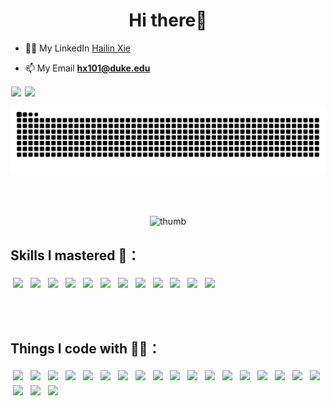 <h1 align="center">Hi there👋</h1>

- 👨‍💻 My LinkedIn [Hailin Xie](https://www.linkedin.com/in/hailin-xie-937a24323)

- 📫 My Email **hx101@duke.edu**

<p align="left">
<img src="https://github-readme-stats.vercel.app/api?username=NomotoK&show_icons=true&hide_title=true&hide_border=true" style="vertical-align:top; margin:1px">
<img src="https://github-readme-stats.vercel.app/api/top-langs/?username=NomotoK&show_icons=true&hide_title=true&hide_border=true&layout=compact&langs_count=6" style="vertical-align:top; margin:1px">
</p>

<picture>
  <source media="(prefers-color-scheme: dark)" srcset="https://raw.githubusercontent.com/NomotoK/NomotoK/output/github-contribution-grid-snake-dark.svg">
  <source media="(prefers-color-scheme: light)" srcset="https://raw.githubusercontent.com/NomotoK/NomotoK/output/github-contribution-grid-snake.svg">
  <img alt="github contribution grid snake animation" src="https://raw.githubusercontent.com/NomotoK/NomotoK/output/github-contribution-grid-snake.svg">
</picture>

<br><br>

<p align="center">
<img src="https://github.com/NomotoK/NomotoK/assets/99944622/8cbedbd4-3cee-4b89-b1f4-0cab60f78873" width = "200" alt="thumb" style="vertical-align:top; margin:1px">
</p>

## Skills I mastered 👾：
<p align="left">
  <img src="https://img.shields.io/badge/Steam-000000?style=for-the-badge&logo=steam&logoColor=white" style="vertical-align:top; margin:4px">
  <img src="https://img.shields.io/badge/Xbox-107C10?style=for-the-badge&logo=xbox&logoColor=white" style="vertical-align:top; margin:4px">
  <img src="https://img.shields.io/badge/PlayStation-003791?style=for-the-badge&logo=playstation&logoColor=white" style="vertical-align:top; margin:4px">
  <img src="https://img.shields.io/badge/Nintendo_Switch-E60012?style=for-the-badge&logo=nintendo-switch&logoColor=white" style="vertical-align:top; margin:4px">
  <img src="https://img.shields.io/badge/Riot_Games-D32936?style=for-the-badge&logo=riot-games&logoColor=white" style="vertical-align:top; margin:4px">
  <img src="https://img.shields.io/badge/Counter_Strike-000000?style=for-the-badge&logo=counter-strike&logoColor=white" style="vertical-align:top; margin:4px">
  <img src="https://img.shields.io/badge/Epic%20Games-313131?style=for-the-badge&logo=Epic%20Games&logoColor=white" style="vertical-align:top; margin:4px">
  <img src="https://img.shields.io/badge/Battle.net-000?style=for-the-badge&logo=battle.net&logoColor=148EFF" style="vertical-align:top; margin:4px">
  <img src="https://img.shields.io/badge/FIFA-B7312F?style=for-the-badge&logo=fifa&logoColor=white" style="vertical-align:top; margin:4px">
  <img src="https://img.shields.io/badge/Itch.io-FA5C5C?style=for-the-badge&logo=itchdotio&logoColor=white" style="vertical-align:top; margin:4px">
  <img src="https://img.shields.io/badge/Origin-148EFF?style=for-the-badge&logo=origin&logoColor=white" style="vertical-align:top; margin:4px">
  <img src="https://img.shields.io/badge/Nintendo_3DS-D12228?style=for-the-badge&logo=nintendo-3ds&logoColor=white" style="vertical-align:top; margin:4px">
</p>

<br><br>

## Things I code with 👨‍💻：
<p align="left">

 <!--<img src="https://img.shields.io/badge/.NET-5C2D91?style=for-the-badge&logo=.net&logoColor=white" style="vertical-align:top; margin:4px">-->
 <img src="https://img.shields.io/badge/Node.js-43853D?style=for-the-badge&logo=node.js&logoColor=white" style="vertical-align:top; margin:4px">
 <img src="https://img.shields.io/badge/TypeScript-007ACC?style=for-the-badge&logo=typescript&logoColor=white" style="vertical-align:top; margin:4px">
 <!--<img src="https://img.shields.io/badge/PHP-777BB4?style=for-the-badge&logo=php&logoColor=white" style="vertical-align:top; margin:4px">
 <img src="https://img.shields.io/badge/Swift-FA7343?style=for-the-badge&logo=swift&logoColor=white" style="vertical-align:top; margin:4px">
 <img src="https://img.shields.io/badge/Kotlin-0095D5?&style=for-the-badge&logo=kotlin&logoColor=white" style="vertical-align:top; margin:4px">
 <img src="https://img.shields.io/badge/Go-00ADD8?style=for-the-badge&logo=go&logoColor=white" style="vertical-align:top; margin:4px">
 <img src="https://img.shields.io/badge/Vue.js-35495E?style=for-the-badge&logo=vue.js&logoColor=4FC08D" style="vertical-align:top; margin:4px">
 <img src="https://img.shields.io/badge/Tailwind_CSS-38B2AC?style=for-the-badge&logo=tailwind-css&logoColor=white" style="vertical-align:top; margin:4px">
 <img src="https://img.shields.io/badge/jQuery-0769AD?style=for-the-badge&logo=jquery&logoColor=white" style="vertical-align:top; margin:4px">-->
 <img src="https://img.shields.io/badge/Flask-000000?style=for-the-badge&logo=flask&logoColor=white" style="vertical-align:top; margin:4px">
 <!--<img src="https://img.shields.io/badge/sequelize-323330?style=for-the-badge&logo=sequelize&logoColor=blue" style="vertical-align:top; margin:4px">-->
 
  <img src="https://img.shields.io/badge/C%23-239120?style=for-the-badge&logo=c-sharp&logoColor=white" style="vertical-align:top; margin:4px">
  <img src="https://img.shields.io/badge/Python-3776AB?style=for-the-badge&logo=python&logoColor=white" style="vertical-align:top; margin:4px">
  <img src="https://img.shields.io/badge/HTML-239120?style=for-the-badge&logo=html5&logoColor=white" style="vertical-align:top; margin:4px">
  <img src="https://img.shields.io/badge/CSS-239120?&style=for-the-badge&logo=css3&logoColor=white" style="vertical-align:top; margin:4px">
  <img src="https://img.shields.io/badge/JavaScript-F7DF1E?style=for-the-badge&logo=javascript&logoColor=black" style="vertical-align:top; margin:4px">
  <img src="https://img.shields.io/badge/HTML5-E34F26?style=for-the-badge&logo=html5&logoColor=white" style="vertical-align:top; margin:4px">
  <!--<img src="https://img.shields.io/badge/CSS3-1572B6?style=for-the-badge&logo=css3&logoColor=white" style="vertical-align:top; margin:4px">-->
  <img src="https://img.shields.io/badge/C-00599C?style=for-the-badge&logo=c&logoColor=white" style="vertical-align:top; margin:4px">
  <img src="https://img.shields.io/badge/C%2B%2B-00599C?style=for-the-badge&logo=c%2B%2B&logoColor=white" style="vertical-align:top; margin:4px">
  <img src="https://img.shields.io/badge/Java-ED8B00?style=for-the-badge&logo=openjdk&logoColor=whit" style="vertical-align:top; margin:4px">
  <img src="https://img.shields.io/badge/R-276DC3?style=for-the-badge&logo=r&logoColor=white" style="vertical-align:top; margin:4px">
  <img src="https://img.shields.io/badge/Unity-100000?style=for-the-badge&logo=unity&logoColor=white" style="vertical-align:top; margin:4px">
  <img src="https://img.shields.io/badge/Powershell-2CA5E0?style=for-the-badge&logo=powershell&logoColor=white" style="vertical-align:top; margin:4px">
  <!--<img src="https://img.shields.io/badge/TensorFlow-FF6F00?style=for-the-badge&logo=tensorflow&logoColor=white" style="vertical-align:top; margin:4px">-->
  
 <!--<img src="https://img.shields.io/badge/Xamarin-3498DB?style=for-the-badge&logo=xamarin&logoColor=white" style="vertical-align:top; margin:4px">
 <img src="https://img.shields.io/badge/Sass-CC6699?style=for-the-badge&logo=sass&logoColor=white" style="vertical-align:top; margin:4px">
 <img src="https://img.shields.io/badge/Ruby-CC342D?style=for-the-badge&logo=ruby&logoColor=white" style="vertical-align:top; margin:4px">
 <img src="https://img.shields.io/badge/Scala-DC322F?style=for-the-badge&logo=scala&logoColor=white" style="vertical-align:top; margin:4px">
 <img src="https://img.shields.io/badge/Rust-000000?style=for-the-badge&logo=rust&logoColor=white" style="vertical-align:top; margin:4px">
 <img src="https://img.shields.io/badge/Dart-0175C2?style=for-the-badge&logo=dart&logoColor=white" style="vertical-align:top; margin:4px">-->
 <img src="https://img.shields.io/badge/Lua-2C2D72?style=for-the-badge&logo=lua&logoColor=white" style="vertical-align:top; margin:4px">
 <!--<img src="https://img.shields.io/badge/Perl-39457E?style=for-the-badge&logo=perl&logoColor=white" style="vertical-align:top; margin:4px">
 <img src="https://img.shields.io/badge/Elixir-4B275F?style=for-the-badge&logo=elixir&logoColor=white" style="vertical-align:top; margin:4px">-->
 <img src="https://img.shields.io/badge/Shell_Script-121011?style=for-the-badge&logo=gnu-bash&logoColor=white" style="vertical-align:top; margin:4px">
 <!--<img src="https://img.shields.io/badge/Express.js-404D59?style=for-the-badge" style="vertical-align:top; margin:4px">
 <img src="https://img.shields.io/badge/Gatsby-663399?style=for-the-badge&logo=gatsby&logoColor=white" style="vertical-align:top; margin:4px">-->
 <img src="https://img.shields.io/badge/React-20232A?style=for-the-badge&logo=react&logoColor=61DAFB" style="vertical-align:top; margin:4px">
 <!--<img src="https://img.shields.io/badge/React_Native-20232A?style=for-the-badge&logo=react&logoColor=61DAFB" style="vertical-align:top; margin:4px">
 <img src="https://img.shields.io/badge/Svelte-4A4A55?style=for-the-badge&logo=svelte&logoColor=FF3E00" style="vertical-align:top; margin:4px">-->
 <img src="https://img.shields.io/badge/Angular-DD0031?style=for-the-badge&logo=angular&logoColor=white" style="vertical-align:top; margin:4px">
 <!--<img src="https://img.shields.io/badge/AngularJS-E23237?style=for-the-badge&logo=angularjs&logoColor=white" style="vertical-align:top; margin:4px">
 <img src="https://img.shields.io/badge/Bootstrap-563D7C?style=for-the-badge&logo=bootstrap&logoColor=white" style="vertical-align:top; margin:4px">
 <img src="https://img.shields.io/badge/styled--components-DB7093?style=for-the-badge&logo=styled-components&logoColor=white" style="vertical-align:top; margin:4px">
 <img src="https://img.shields.io/badge/Material--UI-0081CB?style=for-the-badge&logo=material-ui&logoColor=white" style="vertical-align:top; margin:4px">
 <img src="https://img.shields.io/badge/Redux-593D88?style=for-the-badge&logo=redux&logoColor=white" style="vertical-align:top; margin:4px">
 <img src="https://img.shields.io/badge/React_Router-CA4245?style=for-the-badge&logo=react-router&logoColor=white" style="vertical-align:top; margin:4px">
 <img src="https://img.shields.io/badge/Django-092E20?style=for-the-badge&logo=django&logoColor=white" style="vertical-align:top; margin:4px">
 <img src="https://img.shields.io/badge/Ruby_on_Rails-CC0000?style=for-the-badge&logo=ruby-on-rails&logoColor=white" style="vertical-align:top; margin:4px">
 <img src="	https://img.shields.io/badge/Laravel-FF2D20?style=for-the-badge&logo=laravel&logoColor=white" style="vertical-align:top; margin:4px">-->
 <!--<img src="https://img.shields.io/badge/Spring-6DB33F?style=for-the-badge&logo=spring&logoColor=white" style="vertical-align:top; margin:4px">-->
 <!--<img src="https://img.shields.io/badge/Flutter-02569B?style=for-the-badge&logo=flutter&logoColor=white" style="vertical-align:top; margin:4px">-->
 <img src="https://img.shields.io/badge/PostgreSQL-316192?style=for-the-badge&logo=postgresql&logoColor=white" style="vertical-align:top; margin:4px">
 <!--<img src="https://img.shields.io/badge/MongoDB-4EA94B?style=for-the-badge&logo=mongodb&logoColor=white" style="vertical-align:top; margin:4px"> -->
 <img src="https://img.shields.io/badge/SQLite-07405E?style=for-the-badge&logo=sqlite&logoColor=white" style="vertical-align:top; margin:4px">
 <!--<img src="https://img.shields.io/badge/Netlify-00C7B7?style=for-the-badge&logo=netlify&logoColor=white" style="vertical-align:top; margin:4px">
  <img src="https://img.shields.io/badge/Heroku-430098?style=for-the-badge&logo=heroku&logoColor=white" style="vertical-align:top; margin:4px"> -->
</p>


 





